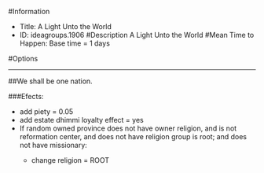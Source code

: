 #Information
 - Title: A Light Unto the World
 - ID: ideagroups.1906
#Description
A Light Unto the World
#Mean Time to Happen:
Base time = 1 days

#Options

___
##We shall be one nation.

###Efects:<ul><li>add piety = 0.05</li><li>add estate dhimmi loyalty effect = yes</li><li>If random owned province does not have owner religion, and  is not reformation center, and does not have religion group is root; and  does not have missionary:</li><ul><li>change religion = ROOT</li></ul></ul>
